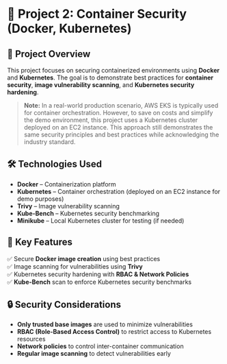 # 🐳 Project 2: Container Security (Docker, Kubernetes)

## 📌 Project Overview
This project focuses on securing containerized environments using **Docker** and **Kubernetes**. The goal is to demonstrate best practices for **container security**, **image vulnerability scanning**, and **Kubernetes security hardening**.

> **Note:** In a real-world production scenario, AWS EKS is typically used for container orchestration. However, to save on costs and simplify the demo environment, this project uses a Kubernetes cluster deployed on an EC2 instance. This approach still demonstrates the same security principles and best practices while acknowledging the industry standard.

## 🛠️ Technologies Used
- **Docker** – Containerization platform
- **Kubernetes** – Container orchestration (deployed on an EC2 instance for demo purposes)
- **Trivy** – Image vulnerability scanning
- **Kube-Bench** – Kubernetes security benchmarking
- **Minikube** – Local Kubernetes cluster for testing (if needed)

## 🔑 Key Features
✅ Secure **Docker image creation** using best practices  
✅ Image scanning for vulnerabilities using **Trivy**  
✅ Kubernetes security hardening with **RBAC & Network Policies**  
✅ **Kube-Bench** scan to enforce Kubernetes security benchmarks  

## 🔒 Security Considerations
- **Only trusted base images** are used to minimize vulnerabilities  
- **RBAC (Role-Based Access Control)** to restrict access to Kubernetes resources  
- **Network policies** to control inter-container communication  
- **Regular image scanning** to detect vulnerabilities early